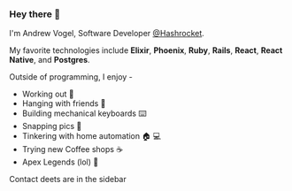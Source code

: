 ### Hey there 👋

I'm Andrew Vogel, Software Developer [@Hashrocket](https://github.com/Hashrocket).

My favorite technologies include **Elixir**, **Phoenix**, **Ruby**, **Rails**, **React**, **React Native**, and **Postgres**.

Outside of programming, I enjoy -  
- Working out 💪
- Hanging with friends 🤝
- Building mechanical keyboards ⌨️
- Snapping pics 📸
- Tinkering with home automation 🏠 💻
- Trying new Coffee shops ☕️
- Apex Legends (lol) 👹

Contact deets are in the sidebar


<!--
**avogel3/avogel3** is a ✨ _special_ ✨ repository because its `README.md` (this file) appears on your GitHub profile.

Here are some ideas to get you started:

- 🔭 I’m currently working on ...
- 🌱 I’m currently learning ...
- 👯 I’m looking to collaborate on ...
- 🤔 I’m looking for help with ...
- 💬 Ask me about ...
- 📫 How to reach me: ...
- 😄 Pronouns: ...
- ⚡ Fun fact: ...
-->
